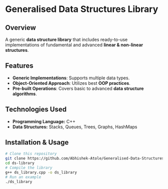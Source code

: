 # Generalised Data Structures Library

## Overview
A generic **data structure library** that includes ready-to-use implementations of fundamental and advanced **linear & non-linear structures**.

## Features
- **Generic Implementations**: Supports multiple data types.
- **Object-Oriented Approach**: Utilizes best **OOP practices**.
- **Pre-built Operations**: Covers basic to advanced **data structure algorithms**.

## Technologies Used
- **Programming Language:** C++
- **Data Structures:** Stacks, Queues, Trees, Graphs, HashMaps

## Installation & Usage
```bash
# Clone this repository
git clone https://github.com/Abhishek-Atole/Generalised-Data-Structures-Library-.git
cd ds-library
# Compile the library
g++ ds_library.cpp -o ds_library
# Run an example
./ds_library

